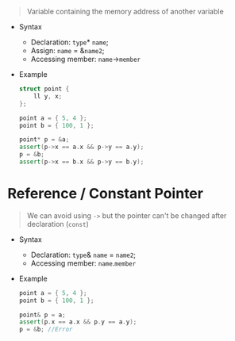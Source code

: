 > Variable containing the memory address of another variable  

- Syntax
	- Declaration: `type`* `name`;
	- Assign: `name` = &`name2`;
	- Accessing member: `name`->`member`

- Example
	```c++
	struct point {
		ll y, x;
	};
	```
	```c++
	point a = { 5, 4 };
	point b = { 100, 1 };

	point* p = &a;
	assert(p->x == a.x && p->y == a.y);
	p = &b;
	assert(p->x == b.x && p->y == b.y);
	```

# Reference / Constant Pointer
> We can avoid using `->` but the pointer can't be changed after declaration (`const`)  

- Syntax
	- Declaration: `type`& `name` = `name2`;
	- Accessing member: `name`.`member`

- Example
	```c++
	point a = { 5, 4 };
	point b = { 100, 1 };
	
	point& p = a;
	assert(p.x == a.x && p.y == a.y);
	p = &b; //Error
	```